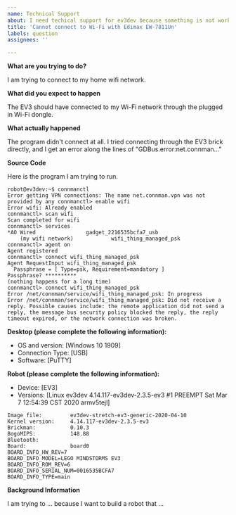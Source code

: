 ```yaml
---
name: Technical Support
about: I need techical support for ev3dev because something is not working right
title: 'Cannot connect to Wi-Fi with Edimax EW-7811Un'
labels: question
assignees: ''

---
```


**What are you trying to do?**

I am trying to connect to my home wifi network.

**What did you expect to happen**

The EV3 should have connected to my Wi-Fi network through the plugged in Wi-Fi dongle.

**What actually happened**

The program didn't connect at all.
I tried connecting through the EV3 brick directly, and I get an error along the lines of "GDBus.error:net.connman..."

**Source Code**

Here is the program I am trying to run.

```
robot@ev3dev:~$ connmanctl
Error getting VPN connections: The name net.connman.vpn was not provided by any connmanctl> enable wifi
Error wifi: Already enabled
connmanctl> scan wifi
Scan completed for wifi
connmanctl> services
*AO Wired                gadget_2216535bcfa7_usb
    (my wifi network)            wifi_thing_managed_psk
connmanctl> agent on
Agent registered
connmanctl> connect wifi_thing_managed_psk
Agent RequestInput wifi_thing_managed_psk
  Passphrase = [ Type=psk, Requirement=mandatory ]
Passphrase? **********
(nothing happens for a long time)
connmanctl> connect wifi_thing_managed_psk
Error /net/connman/service/wifi_thing_managed_psk: In progress
Error /net/connman/service/wifi_thing_managed_psk: Did not receive a reply. Possible causes include: the remote application did not send a reply, the message bus security policy blocked the reply, the reply timeout expired, or the network connection was broken.
```

**Desktop (please complete the following information):**
 - OS and version: [Windows 10 1909]
 - Connection Type: [USB]
 - Software: [PuTTY]

**Robot (please complete the following information):**
 - Device: [EV3]
 - Versions: [Linux ev3dev 4.14.117-ev3dev-2.3.5-ev3 #1 PREEMPT Sat Mar 7 12:54:39 CST 2020 armv5tejl]

```
Image file:         ev3dev-stretch-ev3-generic-2020-04-10
Kernel version:     4.14.117-ev3dev-2.3.5-ev3
Brickman:           0.10.3
BogoMIPS:           148.88
Bluetooth:
Board:              board0
BOARD_INFO_HW_REV=7
BOARD_INFO_MODEL=LEGO MINDSTORMS EV3
BOARD_INFO_ROM_REV=6
BOARD_INFO_SERIAL_NUM=0016535BCFA7
BOARD_INFO_TYPE=main
```


**Background Information**
<!-- Explaining the bigger picture helps give context to the problem -->

I am trying to ... because I want to build a robot that ...

